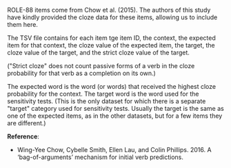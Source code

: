 ROLE-88 items come from Chow et al. (2015). The authors of this study have kindly provided the cloze data for these items, allowing us to include them here.

The TSV file contains for each item tge item ID, the context, the expected item for that context, the cloze value of the expected item, the target, the cloze value of the target, and the strict cloze value of the target.

("Strict cloze" does not count passive forms of a verb in the cloze probability for that verb as a completion on its own.)

The expected word is the word (or words) that received the highest cloze probability for the context.
The target word is the word used for the sensitivity tests. (This is the only dataset for which there is a separate "target" category used for sensitivity tests. Usually the target is the same as one of the expected items, as in the other datasets, but for a few items they are different.)

**Reference**:
* Wing-Yee Chow, Cybelle Smith, Ellen Lau, and Colin Phillips. 2016. A ‘bag-of-arguments’ mechanism for initial verb predictions.
